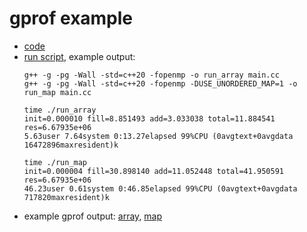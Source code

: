 # gprof example
- [code](main.cc)
- [run script](run.sh), example output:
   ```
   g++ -g -pg -Wall -std=c++20 -fopenmp -o run_array main.cc
   g++ -g -pg -Wall -std=c++20 -fopenmp -DUSE_UNORDERED_MAP=1 -o run_map main.cc

   time ./run_array
   init=0.000010 fill=8.851493 add=3.033038 total=11.884541 res=6.67935e+06
   5.63user 7.64system 0:13.27elapsed 99%CPU (0avgtext+0avgdata 16472896maxresident)k

   time ./run_map
   init=0.000004 fill=30.898140 add=11.052448 total=41.950591 res=6.67935e+06
   46.23user 0.61system 0:46.85elapsed 99%CPU (0avgtext+0avgdata 717820maxresident)k
   ```
- example gprof output: [array](gprof_array.txt), [map](gprof_map.txt)
